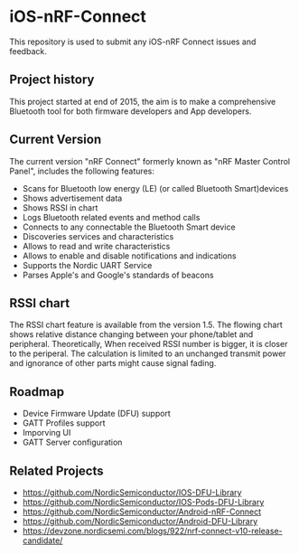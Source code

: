 # iOS-nRF-Connect
This repository is used to submit any iOS-nRF Connect issues and feedback. 

## Project history
This project started at end of 2015, the aim is to make a comprehensive Bluetooth tool for both firmware developers and App developers.

## Current Version
The current version "nRF Connect" formerly known as "nRF Master Control Panel", includes the following features:
- Scans for Bluetooth low energy (LE) (or called Bluetooth Smart)devices
- Shows advertisement data
- Shows RSSI in chart
- Logs Bluetooth related events and method calls
- Connects to any connectable the Bluetooth Smart device
- Discoveries services and characteristics
- Allows to read and write characteristics
- Allows to enable and disable notifications and indications
- Supports the Nordic UART Service
- Parses Apple's and Google's standards of beacons 

## RSSI chart
The RSSI chart feature is available from the version 1.5. The flowing chart shows relative distance changing between your phone/tablet and peripheral. Theoretically, When received RSSI number is bigger, it is closer to the periperal. The calculation is limited to an unchanged transmit power and ignorance of other parts might cause signal fading.

## Roadmap 
- Device Firmware Update (DFU) support
- GATT Profiles support
- Imporving UI
- GATT Server configuration

## Related Projects
- https://github.com/NordicSemiconductor/IOS-DFU-Library
- https://github.com/NordicSemiconductor/IOS-Pods-DFU-Library
- https://github.com/NordicSemiconductor/Android-nRF-Connect
- https://github.com/NordicSemiconductor/Android-DFU-Library
- https://devzone.nordicsemi.com/blogs/922/nrf-connect-v10-release-candidate/
